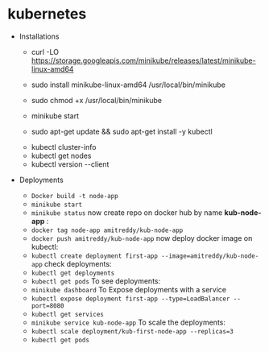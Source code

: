 # kubernetes

- Installations
  - curl -LO https://storage.googleapis.com/minikube/releases/latest/minikube-linux-amd64
  - sudo install minikube-linux-amd64 /usr/local/bin/minikube
  - sudo chmod +x /usr/local/bin/minikube
  - minikube start

  - sudo apt-get update && sudo apt-get install -y kubectl
  <!-- or run this command: sudo snap install kubectl -->
  - kubectl cluster-info
  - kubectl get nodes
  - kubectl version --client <!-- to check installed kubectl -->

- Deployments
  - `Docker build -t node-app`
  - `minikube start`
  - `minikube status`
  now create repo on docker hub by name **kub-node-app** :
  - `docker tag node-app amitreddy/kub-node-app`
  - `docker push amitreddy/kub-node-app`
  now deploy docker image on kubectl:
  - `kubectl create deployment first-app --image=amitreddy/kub-node-app`
  check deployments:
  - `kubectl get deployments`
  - `kubectl get pods`
  To see deployments:
  - `minikube dashboard`
  To Expose deployments with a service
  - `kubectl expose deployment first-app --type=LoadBalancer --port=8080`
  - `kubectl get services`
  - `minikube service kub-node-app`
  To scale the deployments:
  - `kubectl scale deployment/kub-first-node-app --replicas=3`
  - `kubectl get pods`

